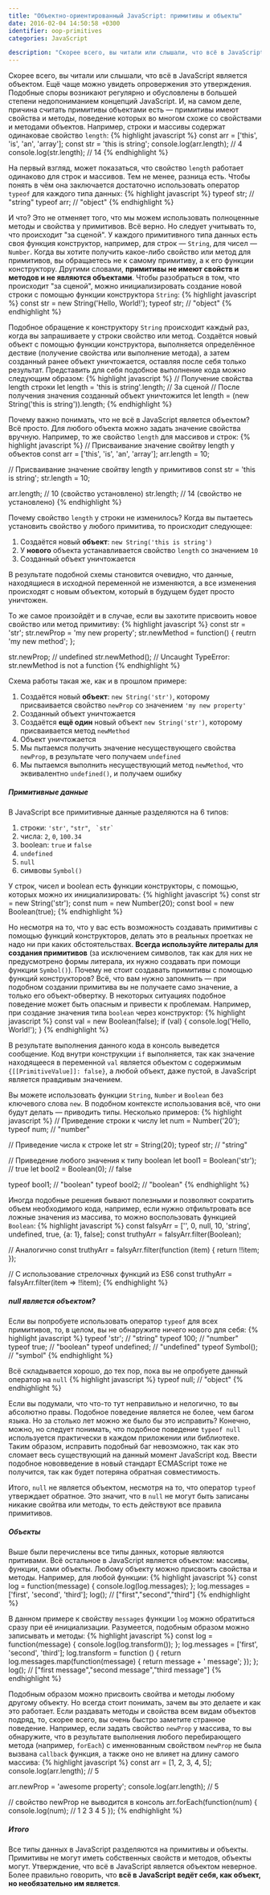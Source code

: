 ```yaml
---
title: "Объектно-ориентированный JavaScript: примитивы и объекты"
date: 2016-02-04 14:50:58 +0300
identifier: oop-primitives
categories: JavaScript

description: "Скорее всего, вы читали или слышали, что всё в JavaScript является объектом. Ещё чаще можно увидеть опровержения это утверждения. Подобные споры возникают регулярно и обусловлены в большей степени недопониманием концепций JavaScript. И, на самом деле, причина считать примитивы объектами есть — примитивы имеют свойства и методы, поведение которых во многом схоже со свойствами и методами объектов. В статье рассмотрим, чем примитивы, на самом деле, отличаются от объектов и почему это так важно."
---
```


Скорее всего, вы читали или слышали, что всё в JavaScript является объектом. Ещё чаще можно увидеть опровержения это утверждения. Подобные споры возникают регулярно и обусловлены в большей степени недопониманием концепций JavaScript. И, на самом деле, причина считать примитивы объектами есть — примитивы имеют свойства и методы, поведение которых во многом схоже со свойствами и методами объектов. Например, строки и массивы содержат одинаковае свойство `length`:
{% highlight javascript %}
const arr = ['this', 'is', 'an', 'array'];
const str = 'this is string';
console.log(arr.length); // 4
console.log(str.length); // 14
{% endhighlight %}

На первый взгляд, может показаться, что свойство `length` работает одинаково для строк и массивов. Тем не менее, разница есть. Чтобы понять в чём она заключается достаточно использовать оператор `typeof` для каждого типа данных:
{% highlight javascript %}
typeof str; // "string"
typeof arr; // "object"
{% endhighlight %}

И что? Это не отменяет того, что мы можем использовать полноценные методы и свойства у примитивов. Всё верно. Но следует учитывать то, что происходит "за сценой". У каждого примитивного типа данных есть своя функция конструктор, например, для строк — `String`, для чисел — `Number`. Когда вы хотите получить какое-либо свойство или метод для примитивов, вы обращаетесь не к самому примитиву, а к его функции конструктору. Другими словами, **примитивы не имеют свойств и методов и не являются объектами**. Чтобы разобраться в том, что происходит "за сценой", можно инициализировать создание новой строки с помощью функции конструктора `String`:
{% highlight javascript %}
const str = new String('Hello, World!');
typeof str; // "object"
{% endhighlight %}

Подобное обращение к конструктору `String` происходит каждый раз, когда вы запрашиваете у строки свойство или метод. Создаётся новый объект с помощью функции конструктора, выполняется определённое дествие (получение свойства или выполнение метода), а затем созданный ранее объект уничтожается, оставляя после себя только результат. Представить для себя подобное выполнение кода можно следующим образом:
{% highlight javascript %}
// Получение свойства length строки
let length = 'this is string'.length;
// За сценой
// После получения значения созданный объект уничтожится
let length = (new String('this is string')).length;
{% endhighlight %}

Почему важно понимать, что не всё в JavaScript является объектом? Всё просто. Для любого объекта можно задать значение свойства вручную. Например, то же свойство `length` для массивов и строк:
{% highlight javascript %}
// Присваивание значение свойтву length у объектов
const arr = ['this', 'is', 'an', 'array'];
arr.length = 10;

// Присваивание значение свойтву length у примитивов
const str = 'this is string';
str.length = 10;

arr.length; // 10 (свойство установлено)
str.length; // 14 (свойство не установлено)
{% endhighlight %}

Почему свойство `length` у строки не изменилось? Когда вы пытаетесь установить свойство у любого примитива, то происходит следующее:

1. Создаётся новый **объект**: `new String('this is string')`
2. У **нового** объекта устанавливается свойство `length` со значением `10`
3. Созданный объект уничтожается

В результате подобной схемы становится очевидно, что данные, находящиеся в исходной переменной не изменяются, а все изменения происходят с новым объектом, который в будущем будет просто уничтожен.

То же самое произойдёт и в случае, если вы захотите присвоить новое свойство или метод примитиву:
{% highlight javascript %}
const str = 'str';
str.newProp = 'my new property';
str.newMethod = function() {
  reutrn 'my new method';
};

str.newProp; // undefined
str.newMethod(); // Uncaught TypeError: str.newMethod is not a function
{% endhighlight %}

Схема работы такая же, как и в прошлом примере:

1. Создаётся новый **объект**: `new String('str')`, которому присваивается свойство `newProp` со значением `'my new property'`
2. Созданный объект уничтожается
3. Создаётся **ещё один** новый объект `new String('str')`, которому присваивается метод `newMethod`
4. Объект уничтожается 
5. Мы пытаемся получить значение несуществующего свойства `newProp`, в результате чего получаем `undefined`
6. Мы пытаемся выполнить несуществующий метод `newMethod`, что эквивалентно `undefined()`, и получаем ошибку

##### Примитивные данные

В JavaScript все примитивные данные разделяются на 6 типов:

1. строки: `'str'`, `"str"`, ``  `str` ``
2. числа: `2`, `0`, `100.34`
3. boolean: `true` и `false`
4. `undefined`
5. `null`
6. симвовы `Symbol()`

У строк, чисел и boolean есть функции конструкторы, с помощью, которых можно их инициализировать:
{% highlight javascript %}
const str = new String('str');
const num = new Number(20);
const bool = new Boolean(true);
{% endhighlight %}

Но несмотря на то, что у вас есть возможность создавать примитивы с помощью функций конструкторов, делать это в реальных проетках не надо ни при каких обстоятельствах. **Всегда используйте литералы для создания примитивов** (за исключением символов, так как для них не предусмотрено формы литерала, их нужно создавать при помощи функции `Symbol()`). Почему не стоит создавать примитивы с помощью функций конструкторов? Всё, что вам нужно запомнить — при подобном создании примитива вы не получаете само значение, а только его объект-обвертку. В некоторых ситуациях подобное поведение может быть опасным и привести к проблемам. Например, при создание значения типа `boolean` через конструктор:
{% highlight javascript %}
const val = new Boolean(false);
if (val) { console.log('Hello, World!'); }
{% endhighlight %}

В результате выполнения данного кода в консоль выведется сообщение. Код внутри конструкции `if` выполняется, так как значение находящееся в переменной `val` является объектом с содержимым `{[[PrimitiveValue]]: false}`, а любой объект, даже пустой, в JavaScript является правдивым значением. 

Вы можете использовать функции `String`, `Number` и `Boolean` без ключевого слова `new`. В подобном контексте использования всё, что они будут делать — приводить типы. Несколько примеров:
{% highlight javascript %}
// Приведение строки к числу
let num = Number('20');
typeof num; // "number"

// Приведение числа к строке 
let str = String(20);
typeof str; // "string"

// Приведение любого значения к типу boolean
let bool1 = Boolean('str'); // true
let bool2 = Boolean(0); // false

typeof bool1; // "boolean"
typeof bool2; // "boolean"
{% endhighlight %}

Иногда подобные решения бывают полезными и позволяют сократить объем необходимого кода, например, если нужно отфильтровать все ложные значения из массива, то можно воспользовать функцией `Boolean`:
{% highlight javascript %}
const falsyArr = ['', 0, null, 10, 'string', undefined, true, {a: 1}, false];
const truthyArr = falsyArr.filter(Boolean);

// Аналогично
const truthyArr = falsyArr.filter(function (item) {
  return !!item; 
});

// С использование стрелочных функций из ES6
const truthyArr = falsyArr.filter(item => !!item);
{% endhighlight %}

##### null является объектом?
Если вы попробуете использовать оператор `typeof` для всех примитивов, то, в целом, вы не обнаружите ничего нового для себя:
{% highlight javascript %}
typeof 'str';     // "string"
typeof 100;       // "number"
typeof true;      // "boolean"
typeof undefined; // "undefined"
typeof Symbol();  // "symbol" 
{% endhighlight %}

Всё складывается хорошо, до тех пор, пока вы не опробуете данный оператор на `null`
{% highlight javascript %}
typeof null; // "object"
{% endhighlight %}

Если вы подумали, что что-то тут неправильно и нелогично, то вы абсолютно правы. Подобное поведение является не более, чем багом языка. Но за столько лет можно же было бы это исправить? Конечно, можно, но следует понимать, что подобное поведение `typeof null` используется практически в каждом приложении или библиотеке. Таким образом, исправить подобный баг невозможно, так как это сломает весь существующий на данный момент JavaScript код. Ввести подобное нововведение в новый стандарт ECMAScript тоже не получится, так как будет потеряна обратная совместимость.

Итого, `null` не является объектом, несмотря на то, что оператор `typeof` утверждает обратное. Это значит, что в `null` не могут быть записаны никакие свойтва или методы, то есть действуют все правила примитивов. 

##### Объекты
Выше были перечислены все типы данных, которые являются притивами. Всё остальное в JavaScript является объектом: массивы, функции, сами объекты. Любому объекту можно присвоить свойства и методы. Например, для любой функции:
{% highlight javascript %}
const log = function(message) { console.log(log.messages); };
log.messages = ['first', 'second', 'third'];
log(); // ["first","second","third"]
{% endhighlight %}

В данном примере к свойству `messages` функции `log` можно обратиться сразу при её инициализации. Разумеется, подобным образом можно записывать и методы:
{% highlight javascript %}
const log = function(message) { console.log(log.transform()); };
log.messages = ['first', 'second', 'third'];
log.transform = function () {
  return log.messages.map(function(message) {
    return message + ' message';
  });
};
log(); // ["first message","second message","third message"]
{% endhighlight %}

Подобным образом можно присвоить свойтва и методы любому другому объекту. Но всегда стоит понимать, зачем вы это делаете и как это работает. Если раздавать методы и свойства всем видам объектов подряд, то, скорее всего, вы очень быстро заметите странное поведение. Например, если задать свойство `newProp` у массива, то вы обнаружите, что в результате выполнения любого перебирающего метода (например, `forEach`) с именнованным свойством `newProp` не была вызвана `callback` функция, а также оно не влияет на длину самого массива:
{% highlight javascript %}
const arr = [1, 2, 3, 4, 5];
console.log(arr.length); // 5

arr.newProp = 'awesome property';
console.log(arr.length); // 5

// свойство newProp не выводится в консоль
arr.forEach(function(num) {
  console.log(num); // 1 2 3 4 5 
});
{% endhighlight %}

##### Итого
Все типы данных в JavaScript разделяются на примитивы и объекты. Примитивы не могут иметь собственных свойств и методов, объекты могут. Утверждение, что всё в JavaScript является объектом неверное. Более правильно говорить, что **всё в JavaScript ведёт себя, как объект, но необязательно им является**. 